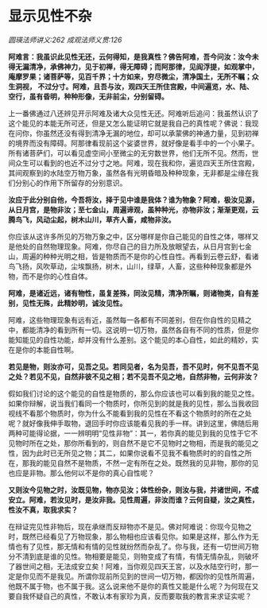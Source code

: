 # 显示见性不杂
_圆瑛法师讲义:262 成观法师义贯:126_

**阿难言：我虽识此见性无还，云何得知，是我真性？佛告阿难，吾今问汝：汝今未得无漏清净，承佛神力，见于初禅，得无障碍；而阿那律，见阎浮提，如观掌中，庵摩罗果；诸菩萨等，见百千界；十方如来，穷尽微尘，清净国土，无所不瞩；众生洞视， 不过分寸。阿难，且吾与汝，观四天王所住宫殿，中间遍览，水、陆、空行，虽有昏明，种种形像，无非前尘，分别留碍。**

上一番佛通过八还辨见开示阿难及诸大众见性无还。阿难听后追问：我虽然认识了这个能见的本能无所可还，但是又怎么能证明它就是我自己的真性呢？佛说：我现在问你，你虽然还没有得到清净无漏的地位，却可以承蒙佛的神通力量，见到初禅的境界而没有障碍。阿那律看现前这个娑婆世界，就好像是看手中的一个小果子。所有诸菩萨们，可以看见虚空间小至微尘的无穷数世界，他们无所不见。然而，世间众生可以看到的也近不过分寸之地。阿难，现在我和你，遍览四天王所住宫殿，其间观察到的水陆空万物万象，虽然各有光明昏暗及种种现象，无非都是尘缘在我们分别心的作用下所留存的分别意识。

**汝应于此分别自他，今吾将汝，择于见中谁是我体？谁为物象？阿难，极汝见源，从日月宫，是物非汝；至七金山，周遍谛观，虽种种光，亦物非汝；渐渐更观，云腾鸟飞，风动尘起，树木山川，草齐人畜，咸物非汝。**

你应该从这许多所见的万物万象之中，区分哪样是你自己能见的自性之体，哪样又是他处的自然物理现象。阿难，你尽自己的目力所及放眼望去，从日月宫到七金山，周遍的种种光明之相，皆是物质而不是你的心性自性。再看到云卷云舒，看诸鸟飞扬，风吹草动，尘埃飘扬，树木，山川，绿草，人畜，这些种种现象都是外物，而不是你的心性自体。

**阿难，是诸近远，诸有物性，虽复差殊，同汝见精，清净所瞩，则诸物类，自有差别，见性无殊，此精妙明，诚汝见性。**

阿难，这些物理现象有远有近，虽然每一各都有不同差别，但在你自性的见精之中，都能清净的看到所有一切。这说明一切万物，虽然各自有不同的性质，但是你能知能见的自性功能，却并没有什么差别。这个能见的本心自性，如此的精妙，实在是你的本能自性啊。

**若见是物，则汝亦可，见吾之见。若同见者，名为见吾，吾不见时，何不见吾不见之处？若见不见，自然非彼不见之相；若不见吾不见之地，自然非物，云何非汝？**

假如我们讨论的这个能见的自性是物质的，那么你应该也可以看到我的能见之性。如果你辩解，说当我们看同一个物质时，你所见到的就是我的见性，那么当我收回视线不看那个物质时，你为什么不能看到我的见性在不看这个物质时的所在之处呢？就好像我伸手取物，退回手时你应该能看见我的手一样。讲到这里，佛随后用两种可能得论据，一一辨明明“见性非物”：其一，若你真的能见到我的见性于它不见物时所在之处，那你所看到的，则自然不是它不见物时之物相，而是我的能见之性，因为此时已无所见之物；其二，如果你说看不见我不看物质时的的自性之所在，那我的能见自然不是物质，不然一定有所在之处。既然我的见非物，那你的见也应是非物。那么他何以不是你的真心自性呢？

**又则汝今见物之时，汝既见物，物亦见汝；体性纷杂，则汝与我，并诸世间，不成安立。阿难，若汝见时，是汝非我。见性周遍，非汝而谁？云何自疑，汝之真性，性汝不真，取我求实？**

在辩证完见性非物后，现在承继而反辩物亦不是见。佛对阿难说：你现今见物之时，既然已经看见了万物现象，那么物相也应该看见你。如果是这样，那么作为无情也有了见性，那无情和有情的见性就纷然而杂乱了。你与我，还有一切世间万物分不清到底是谁的见性。物相要是能见，则物变成了有情，有情无情杂乱，则破坏了器世间之相，无法成安立矣！阿难，当你观见四天王宮，以及水陆空行时，那一定是你见而不是我见。所谓你现前所见到的世间一切万物，都因你的见性所周遍，他既不属于物，也不属于我。这么说来他不是你的真性又能是什么呢？为何现在又要自我怀疑自己的真性，不敢认本有家珍为真，反而要取我的教言来求证实呢？
